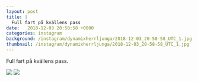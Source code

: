 ```yaml
---
layout: post
title: |
  Full fart på kvällens pass
date:   2018-12-03 20:58:58 +0000
categories: instagram
background: /instagram/dynamixherrljunga/2018-12-03_20-58-58_UTC_1.jpg
thumbnail: /instagram/dynamixherrljunga/2018-12-03_20-58-58_UTC_1.jpg
---
```

Full fart på kvällens pass. 



<img src='/www-dynamix-herrljunga/instagram/dynamixherrljunga/2018-12-03_20-58-58_UTC_1.jpg' class='img-fluid' />


<img src='/www-dynamix-herrljunga/instagram/dynamixherrljunga/2018-12-03_20-58-58_UTC_2.jpg' class='img-fluid' />
